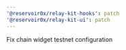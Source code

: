 ```yaml
---
'@reservoir0x/relay-kit-hooks': patch
'@reservoir0x/relay-kit-ui': patch
---
```


Fix chain widget testnet configuration
